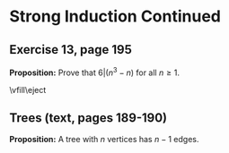 # Strong Induction Continued

## Exercise 13, page 195

**Proposition:** Prove that $6|(n^3-n)$ for all $n\ge 1$.

\vfill\eject


## Trees (text, pages 189-190)

**Proposition:** A tree with $n$ vertices has $n-1$ edges.
